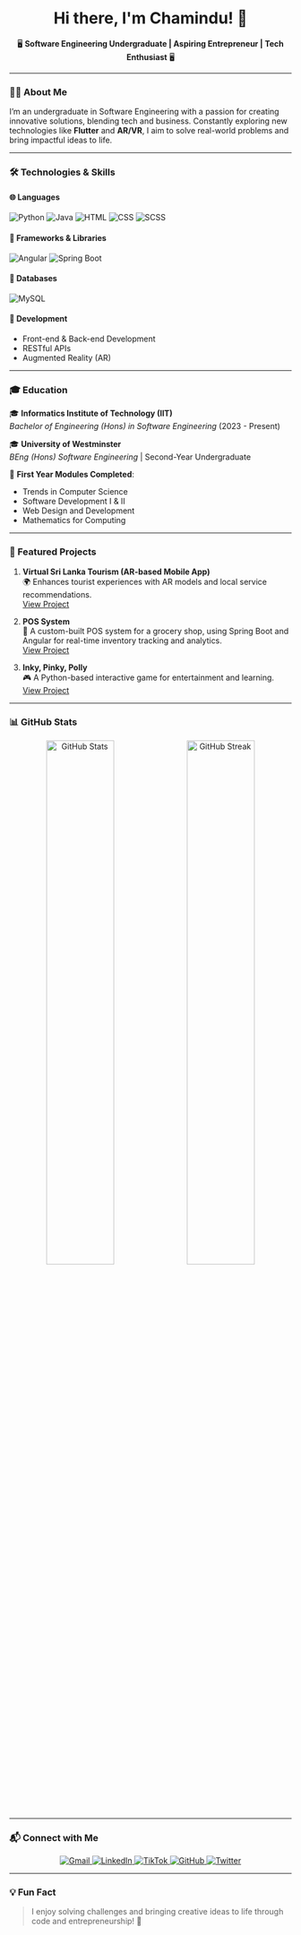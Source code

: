 <h1 align="center">Hi there, I'm Chamindu! 👋</h1>
<p align="center">🖥️ <b>Software Engineering Undergraduate | Aspiring Entrepreneur | Tech Enthusiast</b> 🖥️</p>

---

### 👨‍💻 About Me
I’m an undergraduate in Software Engineering with a passion for creating innovative solutions, blending tech and business. Constantly exploring new technologies like **Flutter** and **AR/VR**, I aim to solve real-world problems and bring impactful ideas to life.

---

### 🛠️ Technologies & Skills

#### 🌐 Languages
<p>
  <img src="https://img.icons8.com/color/48/000000/python.png" alt="Python" title="Python"/>
  <img src="https://img.icons8.com/color/48/000000/java-coffee-cup-logo.png" alt="Java" title="Java"/>
  <img src="https://img.icons8.com/color/48/000000/html-5--v1.png" alt="HTML" title="HTML"/>
  <img src="https://img.icons8.com/color/48/000000/css3.png" alt="CSS" title="CSS"/>
  <img src="https://img.icons8.com/color/48/000000/sass.png" alt="SCSS" title="SCSS"/>
</p>

#### 🧰 Frameworks & Libraries
<p>
  <img src="https://img.icons8.com/color/48/000000/angularjs.png" alt="Angular" title="Angular"/>
  <img src="https://img.icons8.com/color/48/000000/spring-logo.png" alt="Spring Boot" title="Spring Boot"/>
</p>

#### 💾 Databases
<p>
  <img src="https://img.icons8.com/ios-filled/50/4479A1/mysql-logo.png" alt="MySQL" title="MySQL"/>
</p>

#### 🔧 Development
- Front-end & Back-end Development  
- RESTful APIs  
- Augmented Reality (AR)

---

### 🎓 Education
🎓 **Informatics Institute of Technology (IIT)**  
_Bachelor of Engineering (Hons) in Software Engineering_ (2023 - Present)

🎓 **University of Westminster**  
_BEng (Hons) Software Engineering_ | Second-Year Undergraduate  

📘 **First Year Modules Completed**:  
- Trends in Computer Science  
- Software Development I & II  
- Web Design and Development  
- Mathematics for Computing  

---

### 🌟 Featured Projects
1. **Virtual Sri Lanka Tourism (AR-based Mobile App)**  
   🌍 Enhances tourist experiences with AR models and local service recommendations.  
   [View Project](#)  

2. **POS System**  
   🛒 A custom-built POS system for a grocery shop, using Spring Boot and Angular for real-time inventory tracking and analytics.  
   [View Project](#)  

3. **Inky, Pinky, Polly**  
   🎮 A Python-based interactive game for entertainment and learning.  
   [View Project](#)  

---

### 📊 GitHub Stats
<p align="center">
  <img src="https://github-readme-stats.vercel.app/api?username=Chamii&show_icons=true&theme=radical" alt="GitHub Stats" width="49%" />
  <img src="https://github-readme-streak-stats.herokuapp.com/?user=Chamii&theme=radical" alt="GitHub Streak" width="49%" />
</p>

---

### 📬 Connect with Me
<p align="center">
  <a href="vimethc@gmail.com" target="_blank">
    <img src="https://img.icons8.com/fluency/48/000000/gmail-new.png" alt="Gmail" title="Email Me"/>
  </a>
  <a href="https://www.linkedin.com/in/chamindu-vimeth-01760a2b3/" target="_blank">
    <img src="https://img.icons8.com/color/48/000000/linkedin.png" alt="LinkedIn" title="Connect on LinkedIn"/>
  </a>
  <a href="https://www.tiktok.com/@chamiduvimeth?_t=ZS-8tWNU2nwbUv&_r=1" target="_blank">
    <img src="https://img.icons8.com/color/48/000000/tiktok--v1.png" alt="TikTok" title="Follow on TikTok"/>
  </a>
  <a href="https://github.com/your-profile" target="_blank">
    <img src="https://img.icons8.com/ios-glyphs/48/000000/github.png" alt="GitHub" title="Check out my GitHub"/>
  </a>
  <a href="https://twitter.com/your-handle" target="_blank">
    <img src="https://img.icons8.com/color/48/000000/twitter--v1.png" alt="Twitter" title="Follow me on Twitter"/>
  </a>
</p>

---

### 💡 Fun Fact  
> I enjoy solving challenges and bringing creative ideas to life through code and entrepreneurship! 🚀
